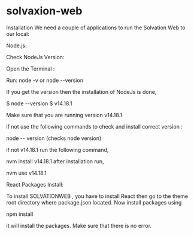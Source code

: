 # solvaxion-web

Installation
We need a couple of applications to run the Solvation Web to our local:

Node.js:

Check NodeJs Version:

Open the Terminal :

Run: node -v or node --version

If you get the version then the installation of NodeJs is done, 

$ node --version
$ v14.18.1
 
Make sure that you are running version v14.18.1 
 
if not use the following commands to check and install correct version :
 
node -- version (checks node version) 
 
if not v14.18.1 run the following command, 
 
nvm install v14.18.1 after installation run, 
 
nvm use v14.18.1
 

React Packages Install:

To install SOLVATIONWEB , you have to install React then go to the theme root directory where package.json located. Now install packages using 

npm install

it will install the packages. Make sure that there is no error.

